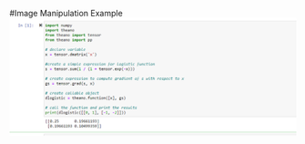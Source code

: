 #Image Manipulation Example
![Alt text](/screen_shot/Screenshot_4.png?raw=true "Simple Code on IPython Notebooks")
